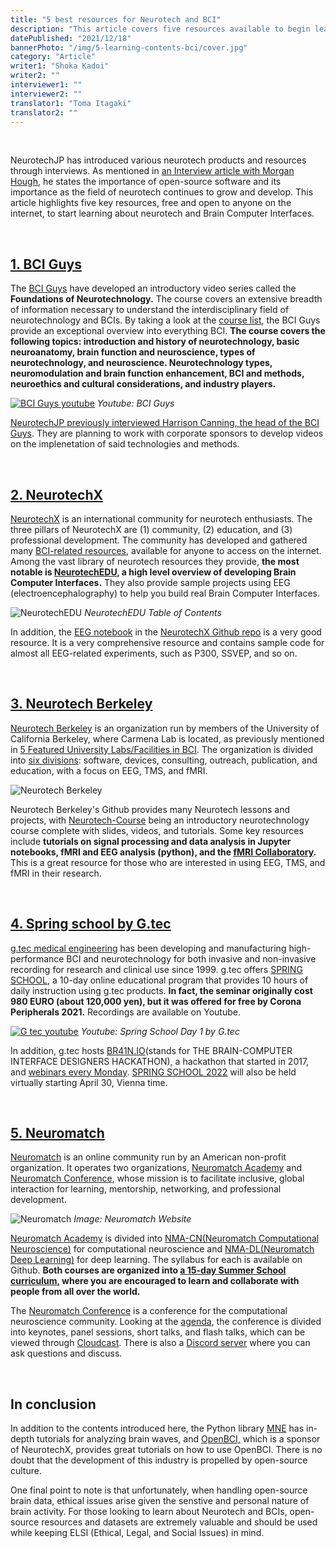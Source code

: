 ```yaml
---
title: "5 best resources for Neurotech and BCI"
description: "This article covers five resources available to begin learning about the world of Neurotech and BCIs."
datePublished: "2021/12/18"
bannerPhoto: "/img/5-learning-contents-bci/cover.jpg"
category: "Article"
writer1: "Shoka Kadoi"
writer2: ""
interviewer1: ""
interviewer2: ""
translator1: "Toma Itagaki"
translator2: ""
---
```


&nbsp;

NeurotechJP has introduced various neurotech products and resources through interviews. As mentioned in [an Interview article with Morgan Hough](https://www.neurotechjp.com/blog/morgan-neurotechsf/), he states the importance of open-source software and its importance as the field of neurotech continues to grow and develop. This article highlights five key resources, free and open to anyone on the internet, to start learning about neurotech and Brain Computer Interfaces.

&nbsp;

## [1. BCI Guys](https://www.bciguys.com/home)

The [BCI Guys](https://www.bciguys.com/home) have developed an introductory video series called the **Foundations of Neurotechnology.** The course covers an extensive breadth of information necessary to understand the interdisciplinary field of neurotechnology and BCIs. By taking a look at the [course list](https://www.bciguys.com/course), the BCI Guys provide an exceptional overview into everything BCI. **The course covers the following topics: introduction and history of neurotechnology, basic neuroanatomy, brain function and neuroscience, types of neurotechnology, and neuroscience. Neurotechnology types, neuromodulation and brain function enhancement, BCI and methods, neuroethics and cultural considerations, and industry players.**

[![BCI Guys youtube](https://neurotechjp.com/img/5-learning-contents-bci/bci-guys.jpg)](https://youtu.be/_V0-UzR0wuo)
_Youtube: BCI Guys_

[NeurotechJP previously interviewed Harrison Canning, the head of the BCI Guys](https://www.neurotechjp.com/blog/harrison-canning-rit/). They are planning to work with corporate sponsors to develop videos on the implenetation of said technologies and methods.

&nbsp;

## [2. NeurotechX](https://neurotechx.com/)

[NeurotechX](https://neurotechx.com/) is an international community for neurotech enthusiasts. The three pillars of NeurotechX are (1) community, (2) education, and (3) professional development. The community has developed and gathered many [BCI-related resources](https://github.com/NeuroTechX/awesome-bci), available for anyone to access on the internet. Among the vast library of neurotech resources they provide, **the most notable is [NeurotechEDU](http://learn.neurotechedu.com/lessons/), a high level overview of developing Brain Computer Interfaces.** They also provide sample projects using EEG (electroencephalography) to help you build real Brain Computer Interfaces.

![NeurotechEDU](https://neurotechjp.com/img/5-learning-contents-bci/neurotechx.jpg)
_NeurotechEDU Table of Contents_

In addition, the [EEG notebook](https://github.com/NeuroTechX/eeg-notebooks) in the [NeurotechX Github repo](https://github.com/NeuroTechX) is a very good resource. It is a very comprehensive resource and contains sample code for almost all EEG-related experiments, such as P300, SSVEP, and so on.

&nbsp;

## [3. Neurotech Berkeley](https://neurotech.berkeley.edu/)

[Neurotech Berkeley](https://neurotech.berkeley.edu/) is an organization run by members of the University of California Berkeley, where Carmena Lab is located, as previously mentioned in [5 Featured University Labs/Facilities in BCI](https://www.neurotechjp.com/blog/5-bci-labs-facilities/).
The organization is divided into [six divisions](https://neurotech.berkeley.edu/divisions.html#): software, devices, consulting, outreach, publication, and education, with a focus on EEG, TMS, and fMRI.

![Neurotech Berkeley](https://neurotechjp.com/img/5-learning-contents-bci/neurotech-berkeley.jpg)

Neurotech Berkeley's Github provides many Neurotech lessons and projects, with [Neurotech-Course](https://github.com/neurotech-berkeley/neurotech-course) being an introductory neurotechnology course complete with slides, videos, and tutorials. Some key resources include **tutorials on signal processing and data analysis in Jupyter notebooks, fMRI and EEG analysis (python), and the [fMRI Collaboratory](https://colab.research.google.com/drive/1).** This is a great resource for those who are interested in using EEG, TMS, and fMRI in their research.

&nbsp;

## [4. Spring school by G.tec](https://www.gtec.at/)

[g.tec medical engineering](https://www.gtec.at/) has been developing and manufacturing high-performance BCI and neurotechnology for both invasive and non-invasive recording for research and clinical use since 1999. g.tec offers [SPRING SCHOOL](https://www.gtec.at/spring-school-2022/), a 10-day online educational program that provides 10 hours of daily instruction using g.tec products. **In fact, the seminar originally cost 980 EURO (about 120,000 yen), but it was offered for free by Corona Peripherals 2021.** Recordings are available on Youtube.

[![G tec youtube](https://neurotechjp.com/img/5-learning-contents-bci/g-tec.jpg)](https://youtu.be/KbMlfMAPIak)
_Youtube: Spring School Day 1 by G.tec_

In addition, g.tec hosts [BR41N.IO](https://www.br41n.io/)(stands for THE BRAIN-COMPUTER INTERFACE DESIGNERS HACKATHON), a hackathon that started in 2017, and [webinars every Monday](https://www.gtec.at/product/webinars/). [SPRING SCHOOL 2022](https://www.gtec.at/spring-school-2022/) will also be held virtually starting April 30, Vienna time.

&nbsp;

## [5. Neuromatch](https://neuromatch.io/)

[Neuromatch](https://neuromatch.io/) is an online community run by an American non-profit organization. It operates two organizations, [Neuromatch Academy](http://academy.neuromatch.io/) and [Neuromatch Conference](http://academy.neuromatch.io/), whose mission is to facilitate inclusive, global interaction for learning, mentorship, networking, and professional development.

![Neuromatch](https://neurotechjp.com/img/5-learning-contents-bci/neuromatch.jpg)
_Image: Neuromatch Website_

[Neuromatch Academy](https://academy.neuromatch.io/) is divided into [NMA-CN(Neuromatch Computational Neuroscience)](https://github.com/NeuromatchAcademy/course-content) for computational neuroscience and [NMA-DL(Neuromatch Deep Learning)](https://github.com/NeuromatchAcademy/course-content-dl) for deep learning. The syllabus for each is available on Github. **Both courses are organized into [a 15-day Summer School curriculum](https://academy.neuromatch.io/nma2020/course-materials), where you are encouraged to learn and collaborate with people from all over the world.**

The [Neuromatch Conference](http://conference.neuromatch.io/) is a conference for the computational neuroscience community. Looking at the [agenda](https://www.crowdcast.io/e/nmc4), the conference is divided into keynotes, panel sessions, short talks, and flash talks, which can be viewed through [Cloudcast](https://www.crowdcast.io/e/nmc4). There is also a [Discord server](https://conference.neuromatch.io/instructions/how-to-discord/) where you can ask questions and discuss.

&nbsp;

## In conclusion

In addition to the contents introduced here, the Python library [MNE](https://mne.tools/stable/index.html) has in-depth tutorials for analyzing brain waves, and [OpenBCI,](https://docs.openbci.com/) which is a sponsor of NeurotechX, provides great tutorials on how to use OpenBCI. There is no doubt that the development of this industry is propelled by open-source culture.

One final point to note is that unfortunately, when handling open-source brain data, ethical issues arise given the senstive and personal nature of brain activity. For those looking to learn about Neurotech and BCIs, open-source resources and datasets are extremely valuable and should be used while keeping ELSI (Ethical, Legal, and Social Issues) in mind.
